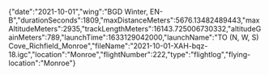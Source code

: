 {"date":"2021-10-01","wing":"BGD Winter, EN-B","durationSeconds":1809,"maxDistanceMeters":5676.13482489443,"maxAltitudeMeters":2935,"trackLengthMeters":16143.725006730332,"altitudeGainMeters":789,"launchTime":1633129042000,"launchName":"TO (N, W, S) Cove_Richfield_Monroe","fileName":"2021-10-01-XAH-bqz-18.igc","location":"Monroe","flightNumber":222,"type":"flightlog","flying-location":"Monroe"}
